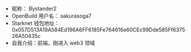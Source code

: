 - 昵称： Bystander2
- OpenBuild 用户名： sakurasoga7
- Starknet 钱包地址：0x057D513A19A584Ed196A6FF6185Fe764616e60CEc99Dde585Ff637526A50435c
- 自我介绍：前端，刚进入 web3 领域
